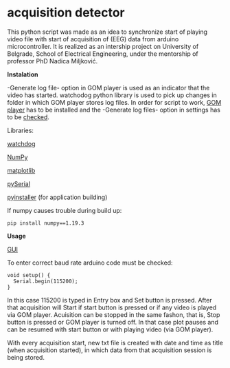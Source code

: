 # acquisition detector
This python script was made as an idea to synchronize start of playing video file with start of acquisition of (EEG) data from arduino microcontroller.
It is realized as an intership project on University of Belgrade, School of Electrical Engineering, under the mentorship of professor PhD Nadica Miljković.

**Instalation**

-Generate log file- option in GOM player is used as an indicator that the video has started. watchodog python library is used to pick up changes in folder in which GOM player stores log files. In order for script to work, [GOM player](https://www.gomlab.com/download/) has to be installed and the -Generate log files- option in settings has to be [checked](http://prntscr.com/101xviy).

Libraries:

[watchdog](https://pypi.org/project/watchdog/)

[NumPy](https://numpy.org/install/)

[matplotlib](https://matplotlib.org/stable/users/installing.html)

[pySerial](https://pyserial.readthedocs.io/en/latest/pyserial.html#installation)

[pyinstaller](https://pyinstaller.readthedocs.io/en/stable/installation.html) (for application building)

If numpy causes trouble during build up:

```
pip install numpy==1.19.3
```

**Usage**

[GUI](http://prntscr.com/101zdd3)

To enter correct baud rate arduino code must be checked:

```
void setup() {
  Serial.begin(115200);
}
```

In this case 115200 is typed in Entry box and Set button is pressed. After that acquisition will Start if start button is pressed or if any video is played via GOM player.
Acuisition can be stopped in the same fashon, that is, Stop button is pressed or GOM player is turned off. In that case plot pauses and can be resumed with start button or with playing video (via GOM player).

With every acquisition start, new txt file is created with date and time as title (when acquisition started), in which data from that acquisition session is being stored.

